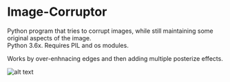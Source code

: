 # Image-Corruptor
Python program that tries to corrupt images, while still maintaining some original aspects of the image.
<br>Python 3.6x. Requires PIL and os modules.</br>

Works by over-enhnacing edges and then adding multiple posterize effects.

![alt text](https://gcdn.pbrd.co/images/AR7mlvMAbM0Z.jpg?o=1)

